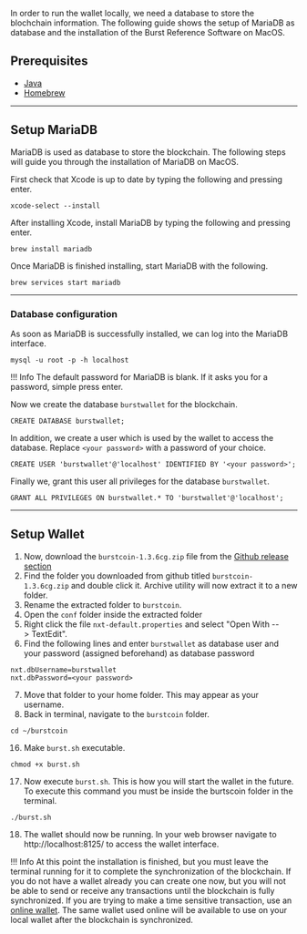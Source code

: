 In order to run the wallet locally, we need a database to store the blochchain information. The following guide shows the setup of MariaDB as database and the installation of the Burst Reference Software on MacOS.

## Prerequisites

- [Java](http://www.oracle.com/technetwork/java/javase/downloads/jre9-downloads-3848532.html)
- [Homebrew](https://brew.sh/)

---

## Setup MariaDB

MariaDB is used as database to store the blockchain. The following steps will guide you through the installation of MariaDB on MacOS.

First check that Xcode is up to date by typing the following and pressing enter.
```
xcode-select --install
```
After installing Xcode, install MariaDB by typing the following and pressing enter.
```
brew install mariadb
```
Once MariaDB is finished installing, start MariaDB with the following.
```
brew services start mariadb
```
---
### Database configuration

As soon as MariaDB is successfully installed, we can log into the MariaDB interface.

```
mysql -u root -p -h localhost
```

!!! Info
    The default password for MariaDB is blank. If it asks you for a password, simple press enter.

Now we create the database `burstwallet` for the blockchain.

```
CREATE DATABASE burstwallet;
```

In addition, we create a user which is used by the wallet to access the database. Replace `<your password>` with a password of your choice.
```
CREATE USER 'burstwallet'@'localhost' IDENTIFIED BY '<your password>';
```

Finally we, grant this user all privileges for the database `burstwallet`.
```
GRANT ALL PRIVILEGES ON burstwallet.* TO 'burstwallet'@'localhost';
```

---

## Setup Wallet

1. Now, download the `burstcoin-1.3.6cg.zip` file from the [Github release section](https://github.com/PoC-Consortium/burstcoin/releases)
2. Find the folder you downloaded from github titled `burstcoin-1.3.6cg.zip` and double click it. Archive utility will now extract it to a new folder.
3. Rename the extracted folder to `burstcoin`.
4. Open the `conf` folder inside the extracted folder
5. Right click the file `nxt-default.properties` and select "Open With --> TextEdit".
6. Find the following lines and enter `burstwallet` as database user and your password (assigned beforehand) as database password
```
nxt.dbUsername=burstwallet
nxt.dbPassword=<your password>
```
7. Move that folder to your home folder. This may appear as your username.
8. Back in terminal, navigate to the `burstcoin` folder.
```
cd ~/burstcoin
```
16. Make `burst.sh` executable.
```
chmod +x burst.sh
```
17. Now execute `burst.sh`. This is how you will start the wallet in the future. To execute this command you must be inside the burtscoin folder in the terminal.
```
./burst.sh
```
18. The wallet should now be running. In your web browser navigate to http://localhost:8125/ to access the wallet interface.

!!! Info
    At this point the installation is finished, but you must leave the terminal running for it to complete the synchronization of the blockchain. If you do not have a wallet already you can create one now, but you will not be able to send or receive any transactions until the blockchain is fully synchronized. If you are trying to make a time sensitive transaction, use an [online wallet](https://wallet.burst.cryptoguru.org:8125/index.html). The same wallet used online will be available to use on your local wallet after the blockchain is synchronized.
